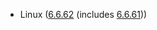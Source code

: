 - Linux ([6.6.62](https://lwn.net/Articles/998450) (includes [6.6.61](https://git.kernel.org/pub/scm/linux/kernel/git/stable/linux.git/tag/?h=v6.6.61)))
